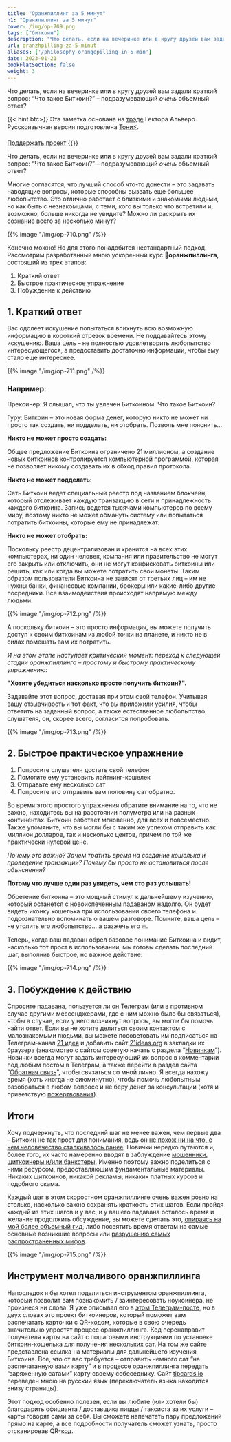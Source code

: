 ```yaml
---
title: "Оранжпиллинг за 5 минут"
h1: "Оранжпиллинг за 5 минут"
cover: /img/op-709.png
tags: ["биткоин"]
description: "Что делать, если на вечеринке или в кругу друзей вам задали краткий вопрос: “Что такое Биткоин?” – подразумевающий *очень* объемный ответ?"
url: oranzhpilling-za-5-minut
aliases: ['/philosophy-orangepilling-in-5-min']
date: 2023-01-21
bookFlatSection: false
weight: 3
---
```


Что делать, если на вечеринке или в кругу друзей вам задали краткий вопрос: “Что такое Биткоин?” – подразумевающий *очень* объемный ответ?

{{< hint btc>}}
Эта заметка основана на [трэде](https://twitter.com/HectorAlvero/status/1610322878226137088?s=20) Гектора Альверо. Русскоязычная версия подготовлена [Тони⚡️](https://snort.social/p/npub10awzknjg5r5lajnr53438ndcyjylgqsrnrtq5grs495v42qc6awsj45ys7). 

[Поддержать проект](/contribute/)
{{</hint >}}

Что делать, если на вечеринке или в кругу друзей вам задали краткий вопрос: “Что такое Биткоин?” – подразумевающий *очень* объемный ответ?

Многие согласятся, что лучший способ что-то донести – это задавать наводящие вопросы, которые способны вызвать еще большее любопытство. Это отлично работает с близкими и знакомыми людьми, но как быть с незнакомцами, с теми, кого вы только что встретили и, возможно, больше никогда не увидите? Можно ли раскрыть их сознание всего за несколько минут?

{{% image "/img/op-710.png" /%}}

Конечно можно! Но для этого понадобится нестандартный подход. Рассмотрим разработанный мною ускоренный курс **💊оранжпиллинга**, состоящий из трех этапов:

1. Краткий ответ
2. Быстрое практическое упражнение
3. Побуждение к действию

## 1. Краткий ответ

Вас одолеет искушение попытаться впихнуть всю возможную информацию в короткий отрезок времени. Не поддавайтесь этому искушению. Ваша цель – не полностью удовлетворить любопытство интересующегося, а предоставить достаточно информации, чтобы ему стало еще интереснее.

{{% image "/img/op-711.png" /%}}

### Например:

Прекоинер: Я слышал, что ты увлечен Биткоином. Что такое Биткоин?

Гуру: Биткоин – это новая форма денег, которую никто не может ни просто так создать, ни подделать, ни отобрать. Позволь мне пояснить...

**Никто не может просто создать:**

Общее предложение Биткоина ограничено 21 миллионом, а создание новых биткоинов контролируется компьютерной программой, которая не позволяет никому создавать их в обход правил протокола.

**Никто не может подделать:**

Сеть Биткоин ведет специальный реестр под названием блокчейн, который отслеживает каждую транзакцию в сети и принадлежность каждого биткоина. Запись ведется тысячами компьютеров по всему миру, поэтому никто не может обмануть систему или попытаться потратить биткоины, которые ему не принадлежат.

**Никто не может отобрать:**

Поскольку реестр децентрализован и хранится на всех этих компьютерах, ни один человек, компания или правительство не могут его закрыть или отключить, они не могут конфисковать биткоины или решить, как или когда вы можете потратить свои монеты. Таким образом пользователи Биткоина не зависят от третьих лиц – им не нужны банки, финансовые компании, брокеры или какие-либо другие посредники. Все взаимодействия происходят напрямую между людьми.

{{% image "/img/op-712.png" /%}}

А поскольку биткоин – это просто информация, вы можете получить доступ к своим биткоинам из любой точки на планете, и никто не в силах помешать вам их потратить.

_И на этом этапе наступает критический момент: переход к следующей стадии оранжпиллинга – простому и быстрому практическому упражнению:_

**"Хотите убедиться насколько просто получить биткоин?".**

Задавайте этот вопрос, доставая при этом свой телефон. Учитывая вашу отзывчивость и тот факт, что вы приложили усилия, чтобы ответить на заданный вопрос, а также естественное любопытство слушателя, он, скорее всего, согласится попробовать.

{{% image "/img/op-713.png" /%}}

## 2. Быстрое практическое упражнение

1. Попросите слушателя достать свой телефон
2. Помогите ему установить лайтнинг-кошелек
3. Отправьте ему несколько сат
4. Попросите его отправить вам половину сат обратно.

Во время этого простого упражнения обратите внимание на то, что не важно, находитесь вы на расстоянии полуметра или на разных континентах. Биткоин работает мгновенно, для всех и повсеместно. Также упомяните, что вы могли бы с таким же успехом отправить как миллион долларов, так и несколько центов, причем по той же практически нулевой цене.

_Почему это важно? Зачем тратить время на создание кошелька и проведение транзакции? Почему бы просто не остановиться после объяснения?_

**Потому что лучше один раз увидеть, чем сто раз услышать!**

Обретение биткоина – это мощный стимул к дальнейшему изучению, который останется с новоиспеченным падаваном надолго. Он будет видеть иконку кошелька при использовании своего телефона и подсознательно вспоминать о вашем разговоре. Помните, ваша цель – не утолить его любопытство... а разжечь его 🔥.

Теперь, когда ваш падаван обрел базовое понимание Биткоина и видит, насколько тот прост в использовании, мы готовы сделать последний шаг, выполнив быстрое, но важное действие:

{{% image "/img/op-714.png" /%}}

## 3. Побуждение к действию

Спросите падавана, пользуется ли он Телеграм (или в противном случае другими мессенджерами, где с ним можно было бы связаться), чтобы в случае, если у него возникнут вопросы, вы могли бы помочь найти ответ. Если вы не хотите делиться своим контактом с малознакомыми людьми, вы можете посоветовать им подписаться на Телеграм-канал [21 идея](https://t.me/bitcoin21ideas) и добавить сайт [21ideas.org](https://www.21ideas.org/) в закладки их браузера (знакомство с сайтом советую начать с раздела “[Новичкам](/start)”). Новички всегда могут задать интересующий их вопрос в комментарии под любым постом в Телеграм, а также перейти в раздел сайта “[Обратная связь](/feedback)”, чтобы связаться со мной лично. Я всегда нахожу время (хоть иногда не сиюминутно), чтобы помочь любопытным разобраться в любом вопросе и не беру денег за консультации (хотя и приветствую [пожертвования](/contribute)).

## Итоги

Хочу подчеркнуть, что последний шаг не менее важен, чем первые два – Биткоин не так прост для понимания, ведь он [не похож ни на что, с чем человечество сталкивалось ранее](/21-sposob/glava-0). Новички нередко путаются и, более того, их часто намеренно вводят в заблуждение [мошенники, щиткоинеры и/или банкстеры](/crypto-bro). Именно поэтому важно поделиться с ними ресурсом, предоставляющим фундаментальные материалы. Никаких щиткоинов, никакой рекламы, никаких платных курсов и подобного скама.

Каждый шаг в этом скоростном оранжпиллинге очень важен ровно на столько, насколько важно сохранять краткость этих шагов. Если пройдя каждый из этих шагов и у вас, и у вашего падавана осталось время и желание продолжить обсуждение, вы можете сделать это, [опираясь на мой более объемный гид](/5-sovetov-po-obucheniyu-bitcoin), либо посвятить время ответам на самые основные возникшие вопросы или [разрушению самых распространенных мифов](/razrushaem-mify-o-bitcoin).

{{% image "/img/op-715.png" /%}}

## Инструмент молчаливого оранжпиллинга

Напоследок я бы хотел поделиться инструментом оранжпиллинга, который позволит вам познакомить / заинтересовать ноукоинера, не произнеся ни слова. Я уже описывал его в [этом Телеграм-посте](https://t.me/bitcoin21ideas/2576), но в двух словах это проект биткоинеров, который поможет вам распечатать карточки с QR-кодом, которые в свою очередь значительно упростят процесс оранжпиллинга. Код перенаправит получателя карты на сайт с пошаговыми инструкциями по установке биткоин-кошелька для получения нескольких сат. На том же сайте представлена ссылка на материалы для дальнейшего изучения Биткоина. Все, что от вас требуется – отправить немного сат “на распечатанную вами карту” и в процессе оранжпиллинга передать “заряженную сатами” карту своему собеседнику. Сайт [tipcards.io](https://tipcards.io/) переведен мною на русский язык (переключатель языка находится внизу страницы).

Этот подход особенно полезен, если вы любите (или хотели бы) благодарить официанта / доставщика пиццы / таксиста за их услуги – карты говорят сами за себя. Вы сможете напечатать пару предложений прямо на карте, а все подробности получатель сможет узнать, просто отсканировав QR-код.
